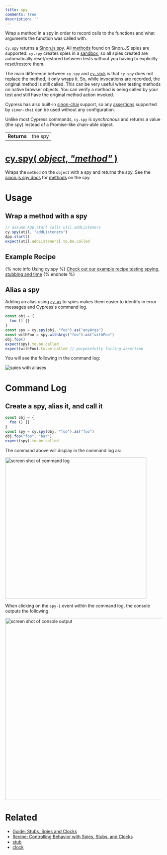 ```yaml
---
title: spy
comments: true
description: ''
---
```


Wrap a method in a spy in order to record calls to the functions and what arguments the function was called with.

`cy.spy` returns a [Sinon.js spy](http://sinonjs.org/docs/#spies). All [methods](http://sinonjs.org/docs/#spies-api) found on Sinon.JS spies are supported. `cy.spy` creates spies in a [sandbox](http://sinonjs.org/docs/#sandbox), so all spies created are automatically reset/restored between tests without you having to explicitly reset/restore them.

The main difference between `cy.spy` and [`cy.stub`](https://on.cypress.io/api/stub) is that `cy.spy` does not replace the method, it only wraps it. So, while invocations are recorded, the original method is still called. This can be very useful when testing methods on native browser objects. You can verify a method is being called by your test and still have the original method action invoked.

Cypress has also built-in [sinon-chai](https://github.com/domenic/sinon-chai) support, so any [assertions](https://github.com/domenic/sinon-chai#assertions) supported by `sinon-chai` can be used without any configuration.

Unlike most Cypress commands, `cy.spy` is *synchronous* and returns a value (the spy) instead of a Promise-like chain-able object.

| | |
|--- | --- |
| **Returns** | the spy |

# [cy.spy( *object*, *"method"* )](#usage)

Wraps the `method` on the `object` with a spy and returns the spy. See the [sinon.js spy docs](http://sinonjs.org/docs/#spies) for [methods](http://sinonjs.org/docs/#spies-api) on the spy.

# Usage

## Wrap a method with a spy

```javascript
// assume App.start calls util.addListeners
cy.spy(util, "addListeners")
App.start()
expect(util.addListeners).to.be.called

```

## Example Recipe

{% note info Using cy.spy %}
[Check out our example recipe testing spying, stubbing and time](https://github.com/cypress-io/cypress-example-recipes/blob/master/cypress/integration/spy_stub_clock_spec.js)
{% endnote %}

## Alias a spy

Adding an alias using [`cy.as`](https://on.cypress.io/api/as) to spies makes them easier to identify in error messages and Cypress's command log.

```javascript
const obj = {
  foo () {}
}
const spy = cy.spy(obj, "foo").as("anyArgs")
const withFoo = spy.withArgs("foo").as("withFoo")
obj.foo()
expect(spy).to.be.called
expect(withFoo).to.be.called // purposefully failing assertion
```

You will see the following in the command log:

![spies with aliases](https://cloud.githubusercontent.com/assets/1157043/22437291/805bd0d4-e6f5-11e6-99c5-bded81b9c42b.png)

# Command Log

## Create a spy, alias it, and call it

```javascript
const obj = {
  foo () {}
}
const spy = cy.spy(obj, "foo").as("foo")
obj.foo("foo", "bar")
expect(spy).to.be.called
```

The command above will display in the command log as:

<img width="454" alt="screen shot of command log" src="https://cloud.githubusercontent.com/assets/1157043/22437713/1d5f7be6-e6f7-11e6-9457-f35cbeaa5385.png">

When clicking on the `spy-1` event within the command log, the console outputs the following:

<img width="585" alt="screen shot of console output" src="https://cloud.githubusercontent.com/assets/1157043/22437712/1d5ed1e6-e6f7-11e6-9808-e61936b1d75f.png">

# Related

- [Guide: Stubs, Spies and Clocks ](https://on.cypress.io/guides/stubs-spies-clocks)
- [Recipe: Controlling Behavior with Spies, Stubs, and Clocks](https://github.com/cypress-io/cypress-example-recipes#controlling-behavior-with-spies-stubs-and-clocks)
- [stub](https://on.cypress.io/api/stub)
- [clock](https://on.cypress.io/api/clock)
